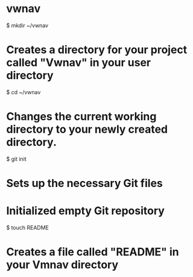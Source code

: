 vwnav
=====
$ mkdir ~/vwnav
# Creates a directory for your project called "Vwnav" in your user directory

$ cd ~/vwnav
# Changes the current working directory to your newly created directory.

$ git init
# Sets up the necessary Git files

# Initialized empty Git repository 

$ touch README
# Creates a file called "README" in your Vmnav directory

